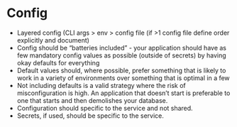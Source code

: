 <!-- Space: OP -->
<!-- Parent: Operational Readiness Review -->
<!-- Title: OPR - Configuration -->

# Config

- Layered config (CLI args > env > config file (if >1 config file define order explicitly and document)
- Config should be “batteries included” - your application should have as few mandatory config values as possible (outside of secrets) by having okay defaults for everything
- Default values should, where possible, prefer something that is likely to work in a variety of environments over something that is optimal in a few
- Not including defaults is a valid strategy where the risk of misconfiguration is high. An application that doesn’t start is preferable to one that starts and then demolishes your database.
- Configuration should specific to the service and not shared.
- Secrets, if used, should be specific to the service.

